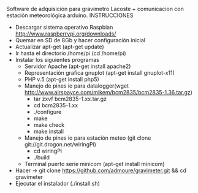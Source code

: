 Software de adquisición para gravímetro Lacoste + comunicacion con estación meteorológica arduino.
INSTRUCCIONES
- Descargar sistema operativo Raspbian http://www.raspberrypi.org/downloads/
- Quemar en SD de 8Gb y hacer configuración inicial
- Actualizar apt-get (apt-get update)
- Ir hasta el directorio /home/pi (cd /home/pi)
- Instalar los siguientes programas
  - Servidor Apache (apt-get install apache2)
  - Representación grafica gnuplot (apt-get install gnuplot-x11)
  - PHP v.5 (apt-get install php5)
  - Manejo de pines io para datalogger(wget http://www.airspayce.com/mikem/bcm2835/bcm2835-1.36.tar.gz)
    - tar zxvf bcm2835-1.xx.tar.gz
    - cd bcm2835-1.xx
    - ./configure
    - make
    - make check
    - make install
  - Manejo de pines io para estación meteo (git clone git://git.drogon.net/wiringPi)
    - cd wiringPi
    - ./build
  - Terminal puerto serie minicom (apt-get install minicom)
- Hacer -> git clone https://github.com/admoure/gravimeter.git && cd gravimeter
- Ejecutar el instalador (./install.sh)
